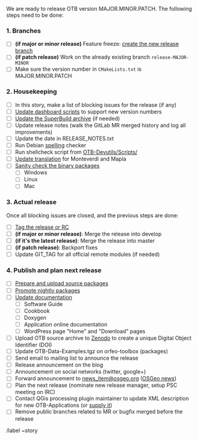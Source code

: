 We are ready to release OTB version MAJOR.MINOR.PATCH. The following steps need to be done:

### 1. Branches

* [ ] **(if major or minor release)** Feature freeze: [create the new release branch](https://gitlab.orfeo-toolbox.org/orfeotoolbox/otb/wikis/Help-for-release-actions#create_release_branch)
* [ ] **(if patch release)** Work on the already existing branch `release-MAJOR-MINOR`
* [ ] Make sure the version number in `CMakeLists.txt` is MAJOR.MINOR.PATCH

### 2. Housekeeping
* [ ] In this story, make a list of blocking issues for the release (if any)
* [ ] [Update dashboard scripts](https://gitlab.orfeo-toolbox.org/orfeotoolbox/otb/wikis/Help-for-release-actions#dashboard) to support new version numbers
* [ ] [Update the SuperBuild archive](https://gitlab.orfeo-toolbox.org/orfeotoolbox/otb/wikis/Help-for-release-actions#superBuild_archive) (if needed)
* [ ] Update release notes (walk the GitLab MR merged history and log all improvements)
* [ ] Update the date in RELEASE_NOTES.txt
* [ ] Run Debian [spelling](https://gitlab.orfeo-toolbox.org/orfeotoolbox/otb/wikis/Help-for-release-actions#spelling_check) checker
* [ ] Run shellcheck script from [OTB-Devutils/Scripts/](https://gitlab.orfeo-toolbox.org/orfeotoolbox/otb-devutils/blob/master/Scripts/run_shellcheck.sh)
* [ ] [Update translation](https://gitlab.orfeo-toolbox.org/orfeotoolbox/otb/wikis/Help-for-release-actions#translation_for_Monteverdi_.26_Mapla) for Monteverdi and Mapla
* [ ] [Sanity check the binary packages](https://gitlab.orfeo-toolbox.org/orfeotoolbox/otb/wikis/Help-for-release-actions#standalone_packages_sanity_check)
    * [ ]  Windows
    * [ ]  Linux
    * [ ]  Mac

### 3. Actual release

Once all blocking issues are closed, and the previous steps are done:
* [ ] [Tag the release or RC](https://gitlab.orfeo-toolbox.org/orfeotoolbox/otb/wikis/Help-for-release-actions#release_tag)
* [ ] **(if major or minor release)**: Merge the release into develop
* [ ] **(if it's the latest release)**: Merge the release into master
* [ ] **(if patch release)**: Backport fixes
* [ ] Update GIT_TAG for all official remote modules (if needed)

### 4. Publish and plan next release
* [ ]   [Prepare and upload source packages](https://gitlab.orfeo-toolbox.org/orfeotoolbox/otb/wikis/Help-for-release-actions#prepare_and_upload_source_packages)
* [ ]   [Promote nightly packages](https://gitlab.orfeo-toolbox.org/orfeotoolbox/otb/wikis/Help-for-release-actions#promote_nightly_packages)
* [ ]   [Update documentation](https://gitlab.orfeo-toolbox.org/orfeotoolbox/otb/wikis/Help-for-release-actions#update_documentation)
    * [ ] Software Guide
    * [ ] Cookbook
    * [ ] Doxygen
    * [ ] Application online documentation
    * [ ] WordPress page "Home" and "Download" pages
* [ ] Upload OTB source archive to [Zenodo](https://zenodo.org/) to create a unique Digital Object Identifier (DOI)
* [ ] Update OTB-Data-Examples.tgz on orfeo-toolbox (packages)
* [ ] Send email to mailing list to announce the release
* [ ] Release announcement on the blog
* [ ] Announcement on social networks (twitter, google+)
* [ ] Forward announcement to news_item@osgeo.org ([OSGeo news](https://www.osgeo.org/foundation-news/))
* [ ] Plan the next release (nominate new release manager, setup PSC meeting on IRC)
* [ ] Contact QGis processing plugin maintainer to update XML description for new OTB-Applications (or [supply it](https://wiki.orfeo-toolbox.org/index.php/QGIS_access_to_OTB_applications#updating_the_XML_descriptors))
* [ ] Remove public branches related to MR or bugfix merged before the release

/label ~story
